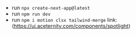 <!--  -->

- run `npx create-next-app@latest`
- run `npm run dev`
- run `npm i motion clsx tailwind-merge` link: (https://ui.aceternity.com/components/spotlight)
